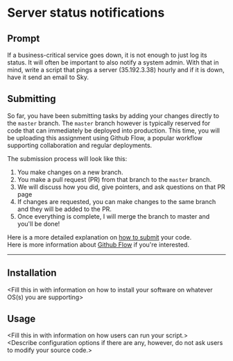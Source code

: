 # Server status notifications

## Prompt

If a business-critical service goes down, it is not enough to just log its status. It will often be important to also notify a system admin. With that in mind, write a script that pings a server (35.192.3.38) hourly and if it is down, have it send an email to Sky.

## Submitting

So far, you have been submitting tasks by adding your changes directly to the `master` branch. The `master` branch however is typically reserved for code that can immediately be deployed into production. This time, you will be uploading this assignment using Github Flow, a popular workflow supporting collaboration and regular deployments.

The submission process will look like this:
1. You make changes on a new branch.
2. You make a pull request (PR) from that branch to the `master` branch.
3. We will discuss how you did, give pointers, and ask questions on that PR page
4. If changes are requested, you can make changes to the same branch and they will be added to the PR.
5. Once everything is complete, I will merge the branch to master and you'll be done!

Here is a more detailed explanation on [how to submit](https://github.com/dpac-practicum/Submitting#submitting-tasks) your code.  
Here is more information about [Github Flow](https://guides.github.com/introduction/flow/) if you're interested.

---

## Installation

\<Fill this in with information on how to install your software on whatever OS(s) you are supporting\>

## Usage

\<Fill this in with information on how users can run your script.\>  
\<Describe configuration options if there are any, however, do not ask users to modify your source code.\>




